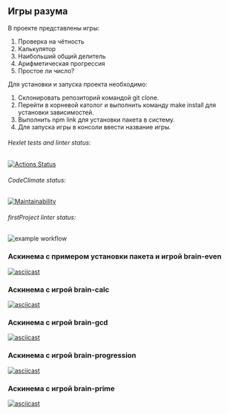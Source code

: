 ## Игры разума
В проекте представлены игры: 
1. Проверка на чётность
2. Калькулятор
3. Наибольший общий делитель
4. Арифметическая прогрессия
5. Простое ли число?

Для установки и запуска проекта необходимо:
1. Склонировать репозиторий командой git clone.
2. Перейти в корневой католог и выполнить команду make install для установки зависимостей.
3. Выполнить npm link для установки пакета в систему.
4. Для запуска игры в консоли ввести название игры.

###### Hexlet tests and linter status:
[![Actions Status](https://github.com/natakhrom/frontend-project-lvl1/workflows/hexlet-check/badge.svg)](https://github.com/natakhrom/frontend-project-lvl1/actions)
###### CodeClimate status:
[![Maintainability](https://api.codeclimate.com/v1/badges/c71ccd7febcdf7defd69/maintainability)](https://codeclimate.com/github/natakhrom/frontend-project-lvl1/maintainability)
###### firstProject linter status:
![example workflow](https://github.com/natakhrom/frontend-project-lvl1/actions/workflows/firstProject.yml/badge.svg)


### Аскинема с примером установки пакета и игрой brain-even
[![asciicast](https://asciinema.org/a/B4NxtQs1FH7mkC2mKhiVLPxc8.svg)](https://asciinema.org/a/B4NxtQs1FH7mkC2mKhiVLPxc8)

### Аскинема с игрой brain-calc
[![asciicast](https://asciinema.org/a/xljuDnsM4YIcbS1tHRvKPQROS.svg)](https://asciinema.org/a/xljuDnsM4YIcbS1tHRvKPQROS)

### Аскинема с игрой brain-gcd
[![asciicast](https://asciinema.org/a/csbyk7oizYHHR8eVIc0crUOY0.svg)](https://asciinema.org/a/csbyk7oizYHHR8eVIc0crUOY0)

### Аскинема с игрой brain-progression
[![asciicast](https://asciinema.org/a/LdtC1Ehizz8CSpOllMOcxKNl5.svg)](https://asciinema.org/a/LdtC1Ehizz8CSpOllMOcxKNl5)

### Аскинема с игрой brain-prime
[![asciicast](https://asciinema.org/a/b5RpN4vCx4HKdK0DzKfsIPgqU.svg)](https://asciinema.org/a/b5RpN4vCx4HKdK0DzKfsIPgqU)